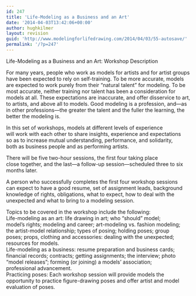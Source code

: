 ```yaml
---
id: 247
title: 'Life-Modeling as a Business and an Art'
date: '2014-04-03T13:42:06+00:00'
author: hughkilmer
layout: revision
guid: 'http://www.modelingforlifedrawing.com/2014/04/03/55-autosave/'
permalink: '/?p=247'
---
```


Life-Modeling as a Business and an Art: Workshop Description

For many years, people who work as models for artists and for artist groups have been expected to rely on self-training. To be more accurate, models are expected to work purely from their “natural talent” for modeling. To be most accurate, neither training nor talent has been a consideration for models at all. These expectations are inaccurate, and offer disservice to art, to artists, and above all to models. Good modeling is a profession, and—as in other professions—the greater the talent and the fuller the learning, the better the modeling is.

In this set of workshops, models at different levels of experience  
will work with each other to share insights, experience and expectations  
so as to increase mutual understanding, performance, and solidarity,  
both as business people and as performing artists.

There will be five two-hour sessions, the first four taking place  
close together, and the last—a follow-up session—scheduled three to six  
months later.

A person who successfully completes the first four workshop sessions  
can expect to have a good resume, set of assignment leads, background  
knowledge of rights, obligations, what to expect, how to deal with the  
unexpected and what to bring to a modeling session.

Topics to be covered in the workshop include the following:  
Life-modeling as an art: life drawing in art; who “should” model;  
model’s rights; modeling and career; art-modeling vs. fashion modeling;  
the artist-model relationship; types of posing; holding poses; group  
poses; props, clothing and accessories: dealing with the unexpected;  
resources for models.  
Life-modeling as a business: resume preparation and business cards;  
financial records; contracts; getting assignments; the interview; photo  
“model releases”; forming (or joining) a models’ association;  
professional advancement.  
Practicing poses: Each workshop session will provide models the  
opportunity to practice figure-drawing poses and offer artist and model  
evaluation of poses.